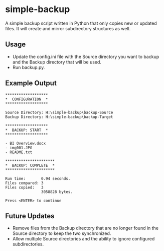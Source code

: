 # simple-backup
A simple backup script written in Python that only copies new or updated files. It will create and mirror subdirectory structures as well.

## Usage
- Update the config.ini file with the Source directory you want to backup and the Backup directory that will be used.
- Run backup.py.

## Example Output
```
*******************
*  CONFIGURATION  *
*******************

Source Directory: H:\simple-backup\backup-Source
Backup Directory: H:\simple-backup\backup-Target

*******************
*  BACKUP: START  *
*******************

- BI Overview.docx
- img001.JPG
- README.txt

**********************
*  BACKUP: COMPLETE  *
**********************

Run time:       0.94 seconds.
Files compared: 3
Files copied:   3
                3058828 bytes.
                
Press <ENTER> to continue
```
  
## Future Updates
- Remove files from the Backup directory that are no longer found in the Source directory to keep the two synchronized.
- Allow multiple Source directories and the ability to ignore configured subdirectories.
